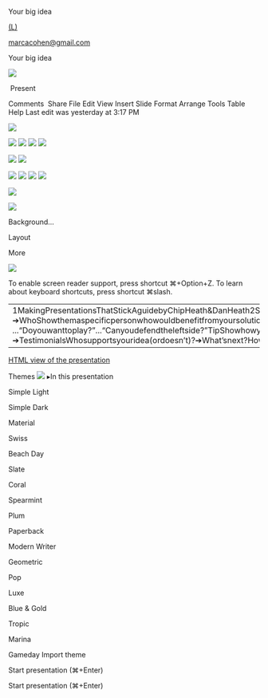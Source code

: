 Your big idea

[(L)](https://docs.google.com/presentation/u/0/?authuser=0&usp=slides_web)

[marcacohen@gmail.com](https://accounts.google.com/SignOutOptions?hl=en&continue=https://docs.google.com/presentation/u/0/d/1k3LeuP9ALyke3uK-qQCw20kPDVkaxU9CUcQYCYIhyK8/edit%3Fntd%3D1%26usp%3Dslides_home%26ths%3Dtrue)

Your big idea

![]("//ssl.gstatic.com/docs/common/jfk_sprite169.png")

 Present

Comments
 Share
File
Edit
View
Insert
Slide
Format
Arrange
Tools
Table
Help
Last edit was yesterday at 3:17 PM

![]("//ssl.gstatic.com/docs/common/jfk_sprite169.png")

![]("//ssl.gstatic.com/docs/common/jfk_sprite169.png")
![]("//ssl.gstatic.com/docs/common/jfk_sprite169.png")
![]("//ssl.gstatic.com/docs/common/jfk_sprite169.png")
![]("//ssl.gstatic.com/docs/common/jfk_sprite169.png")

![]("//ssl.gstatic.com/docs/common/jfk_sprite169.png")
![]("//ssl.gstatic.com/docs/common/jfk_sprite169.png")

![]("//ssl.gstatic.com/docs/common/jfk_sprite169.png")
![]("//ssl.gstatic.com/docs/common/jfk_sprite169.png")
![]("//ssl.gstatic.com/docs/common/jfk_sprite169.png")
![]("//ssl.gstatic.com/docs/common/jfk_sprite169.png")

![]("//ssl.gstatic.com/docs/common/jfk_sprite169.png")

![]("//ssl.gstatic.com/docs/common/jfk_sprite169.png")

Background...

Layout

More

![]("//ssl.gstatic.com/docs/common/jfk_sprite169.png")

To enable screen reader support, press shortcut ⌘+Option+Z. To learn about keyboard shortcuts, press shortcut ⌘slash.

|     |     |
| --- | --- |
| 1MakingPresentationsThatStickAguidebyChipHeath&DanHeath2SellingyourideaCreatedinpartnershipwithChipandDanHeath,authorsofthebestsellingbookMadeToStick,thistemplateadvisesusersonhowtobuildanddeliveramemorablepresentationofanewproduct,service,oridea.31.IntroChooseoneapproachtograbtheaudience’sattentionrightfromthestart:unexpected,emotional,orsimple.➔UnexpectedHighlightwhat’snew,unusual,orsurprising.➔EmotionalGivepeopleareasontocare.➔SimpleProvideasimpleunifyingmessageforwhatistocome4Howmanylanguagesdoyouneedtoknowtocommunicatewiththerestoftheworld?TipInthisexample,we’releadingoffwithsomethingunexpected.Whiletheaudienceistryingtocomeupwithanumber,we’llsurprisethemwiththenextslide.5Justone!Yourown.(Withalittlehelpfromyoursmartphone)TipRemember.Ifsomethingsoundslikecommonsense,peoplewillignoreit.Highlightwhatisunexpectedaboutyourtopic.6TheGoogleTranslateappcanrepeatanythingyousayinuptoNINETYLANGUAGESfromGermanandJapanesetoCzechandZuluTipDon’twaittilltheendofthepresentationtogivethebottomline.Revealyourproductoridea(inthiscaseatranslationapp)upfront.72.ExamplesBytheendofthissection,youraudienceshouldbeabletovisualize:➔WhatWhatisthepainyoucurewithyoursolution?➔WhoShowthemaspecificpersonwhowouldbenefitfromyoursolution.8MeetAlberto.HerecentlymovedfromSpaintoasmalltowninNorthernIreland.Helovedsoccer,butfearedhehadnowaytotalktoacoachorteammates.TipTelltheaudienceabouttheproblemthroughastory​,ideallyaperson.9MeetMarcos.HerecentlyopenedacamerashopneartheLouvreinParis.Visitorstohisstore,mostlytourists,speakmanydifferentlanguagesmakinganythingbeyondasimpletransactionachallenge.TipIfoneexampleisn’tsufficienttohelppeopleunderstandthebreadthofyouridea,pickacoupleofexamples.*Story**for**illustration**purposes**only*10AtranslationbarrierleftAlbertofeelinglonelyandhurtMarco’sbusiness.TipIdeally,speakofpeopleinverydifferentsituations,butwhereeachcouldbenefitfromyoursolution.11Then,MarcosdiscoveredGoogleTranslateHehashisvisitingcustomersspeaktheircameraissuesintotheapp.He’sabletogivethemafriendly,personalizedexperiencebyunderstandingexactlywhattheyneed.12AsimplegestureCoachesGaryandGlenknewnoSpanish.TheyusedGoogleTranslatetoinviteAlbertotojoinin​...“Doyouwanttoplay?”...“Canyoudefendtheleftside?”TipShowhowyoursolutionhelpsthepersoninthestoryreachhisorhergoals.13FromoutsidertostarAlbertoscored30goalsin21games.HeisnowbeingscoutedbyseveralprofessionalclubsinthePremierLeague.Andhe’safavoriteoftheotherboysontheteam.SeeashortvideoonAlberto’sstoryTipStoriesbecomemorecrediblewhentheyuseconcretedetailssuchasthespecificcomplexmovesAlbertolearnedthroughTranslateandhis30goalsin21gamesperformancestats.143.ExamplesPeopleneedtounderstandhowrareorfrequentyourexamplesare.Pick1or2statisticsandmakethemasconcreteaspossible.Statsaregenerallynotsticky,buthereareafewtactics:➔RelateDeliverdatawithinthecontextofastoryyou’vealreadytold➔CompareMakebignumbersdigestiblebyputtingtheminthecontextofsomethingfamiliar15It’snosurpriseMarcosusesGoogleTranslateinhisshopregularly.Thereare23officiallyrecognizedlanguagesintheEU.Source:theguardian.comTipDon’tletdatastandalone.Alwaysrelateitbacktoastoryyou’vealreadytold,inthiscase,Marco’sshop.16Morethan50millionAmericanstravelledabroadin2015THAT’SMORETHANTHEPOPULATIONOFCALIFORNIAANDTEXASCOMBINEDTipWhenanumberistoolargeortoosmalltoeasilycomprehend,clarifyitwithacomparisontosomethingfamiliar.Source:travel.trade.gov174.ClosingBuildconfidencearoundyourproductorideabyincludingatleastoneofthetheseslides:➔MilestonesWhathasbeenaccomplishedandwhatmightbelefttotackle?➔TestimonialsWhosupportsyouridea(ordoesn’t)?➔What’snext?Howcantheaudiencegetinvolvedorfindoutmore?18Milestones20142015October2014TranslatewebpageswithChromeextensionAugust2015TranslateconversationsthroughyourAndroidwatchOctober2015TranslatetextwithinanappNovember2015TranslatewrittentextfromEnglishorGermantoArabicwiththeclickofacamera19WhatpeoplearesayingTranslatehasofficiallyinspiredmetolearnFrenchAbbyAuthor,NYCWiththisapp,I’mconfidenttoplanatriptoruralVietnamWendyWriter,CAVisualtranslationfeelslikemagicRonnyReader,NYC*Quotes**for**illustration**purposes**only*20Knowa2ndlanguage?MakeGoogleTranslateevenbetterbyjoiningthe​community​.TipInspireyouraudiencetoactontheinformationtheyjustlearned.Dependingonyouridea,thiscanbeanythingfromdownloadinganapptojoininganorganization.21Goodluck!Wehopeyou’llusethesetipstogooutanddeliveramemorablepitchforyourproductorservice!Formore(free)presentationtipsrelevanttoothertypesofmessages,gotoheathbrothers.com/presentationsFormoreaboutmakingyourideasstickwithothers,checkoutourbook! | MakingPresentationsThatStickAguidebyChipHeath&DanHeath<br>Clicktoaddspeakernotes<br>Explore |

[HTML view of the presentation](https://docs.google.com/presentation/u/0/d/1k3LeuP9ALyke3uK-qQCw20kPDVkaxU9CUcQYCYIhyK8/htmlpresent)

Themes
![]("//ssl.gstatic.com/docs/common/jfk_sprite169.png")
▸In this presentation

Simple Light

Simple Dark

Material

Swiss

Beach Day

Slate

Coral

Spearmint

Plum

Paperback

Modern Writer

Geometric

Pop

Luxe

Blue & Gold

Tropic

Marina

Gameday
Import theme

Start presentation (⌘+Enter)

Start presentation (⌘+Enter)